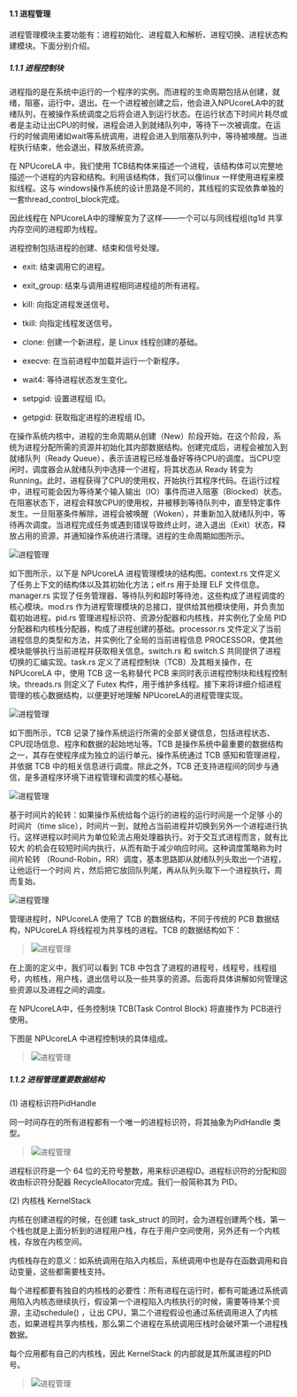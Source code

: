 #### **1.1** 进程管理

进程管理模块主要功能有：进程初始化、进程载入和解析、进程切换、进程状态构建模块。下面分别介绍。

##### 1.1.1 进程控制块

进程指的是在系统中运行的一个程序的实例。而进程的生命周期包括从创建，就绪，阻塞，运行中，退出。在一个进程被创建之后，他会进入NPUcoreLA中的就绪队列，在被操作系统调度之后将会进入到运行状态。在运行状态下时间片耗尽或者是主动让出CPU的时候，进程会进入到就绪队列中，等待下一次被调度。在运行的时候调用诸如wait等系统调用，进程会进入到阻塞队列中，等待被唤醒。当进程执行结束，他会退出，释放系统资源。

在 NPUcoreLA 中，我们使用 TCB结构体来描述一个进程，该结构体可以完整地描述一个进程的内容和结构。利用该结构体，我们可以像linux 一样使用进程来模拟线程。这与 windows操作系统的设计思路是不同的，其线程的实现依靠单独的一套thread\_control\_block完成。

因此线程在 NPUcoreLA中的理解变为了这样——一个可以与同线程组(tg1d 共享内存空间的进程即为线程。

进程控制包括进程的创建、结束和信号处理。


-   exit: 结束调用它的进程。

-   exit\_group: 结束与调用进程相同进程组的所有进程。

-   kill: 向指定进程发送信号。

-   tkill: 向指定线程发送信号。

-   clone: 创建一个新进程，是 Linux 线程创建的基础。

-   execve: 在当前进程中加载并运行一个新程序。

-   wait4: 等待进程状态发生变化。

-   setpgid: 设置进程组 ID。

-   getpgid: 获取指定进程的进程组 ID。

在操作系统内核中，进程的生命周期从创建（New）阶段开始。在这个阶段，系统为进程分配所需的资源并初始化其内部数据结构。创建完成后，进程会被加入到就绪队列（Ready Queue），表示该进程已经准备好等待CPU的调度。当CPU空闲时，调度器会从就绪队列中选择一个进程，将其状态从 Ready 转变为 Running。此时，进程获得了CPU的使用权，开始执行其程序代码。在运行过程中，进程可能会因为等待某个输入输出（IO）事件而进入阻塞（Blocked）状态。在阻塞状态下，进程会释放CPU的使用权，并被移到等待队列中，直至特定事件发生。一旦阻塞条件解除，进程会被唤醒（Woken），并重新加入就绪队列中，等待再次调度。当进程完成任务或遇到错误导致终止时，进入退出（Exit）状态，释放占用的资源，并通知操作系统进行清理。进程的生命周期如图所示。

![进程管理](picture_进程管理/进程.png)

如下图所示，以下是 NPUcoreLA 进程管理模块的结构图。context.rs 文件定义了任务上下文的结构体以及其初始化方法；elf.rs 用于处理 ELF 文件信息。manager.rs 实现了任务管理器、等待队列和超时等待池，这些构成了进程调度的核心模块。mod.rs 作为进程管理模块的总接口，提供给其他模块使用，并负责加载初始进程。pid.rs 管理进程标识符、资源分配器和内核栈，并实例化了全局 PID 分配器和内核栈分配器，构成了进程创建的基础。processor.rs 文件定义了当前进程信息的类型和方法，并实例化了全局的当前进程信息 PROCESSOR，使其他模块能够执行当前进程并获取相关信息。switch.rs 和 switch.S 共同提供了进程切换的汇编实现。task.rs 定义了进程控制块（TCB）及其相关操作，在 NPUcoreLA 中，使用 TCB 这一名称替代 PCB 来同时表示进程控制块和线程控制块。threads.rs 则定义了 Futex 构件，用于维护多线程。接下来将详细介绍进程管理的核心数据结构，以便更好地理解 NPUcoreLA的进程管理实现。

![进程管理](picture_进程管理/进程管理.png)

如下图所示，TCB 记录了操作系统运行所需的全部关键信息，包括进程状态、CPU现场信息、程序和数据的起始地址等。TCB 是操作系统中最重要的数据结构之一，其存在使程序成为独立的运行单元。操作系统通过 TCB 感知和管理进程，并依据 TCB 中的相关信息进行调度。除此之外，TCB 还支持进程间的同步与通信，是多道程序环境下进程管理和调度的核心基础。

![进程管理](picture_进程管理/TCB结构.png)

基于时间片的轮转：如果操作系统给每个运行的进程的运行时间是一个足够 小的时间片（time slice），时间片一到，就抢占当前进程并切换到另外一个进程进行执 行。这样进程以时间片为单位轮流占用处理器执行。对于交互式进程而言，就有比较大 的机会在较短时间内执行，从而有助于减少响应时间。这种调度策略称为时间片轮转 （Round-Robin，RR）调度，基本思路即从就绪队列头取出一个进程，让他运行一个时间 片，然后把它放回队列尾，再从队列头取下一个进程执行，周而复始。

![进程管理](picture_进程管理/时间片轮转.png)

管理进程时，NPUcoreLA 使用了 TCB 的数据结构，不同于传统的 PCB 数据结构，NPUcoreLA 将线程视为共享栈的进程。TCB 的数据结构如下：

> ![进程管理](picture_进程管理/进程管理1.png) 

在上面的定义中，我们可以看到 TCB 中包含了进程的进程号，线程号，线程组号，内核栈，用户栈，退出信号以及一些共享的资源。后面将具体讲解如何管理这些资源以及进程之间的调度。

在 NPUcoreLA中，任务控制块 TCB(Task Control Block) 将直接作为 PCB进行使用。

下图是 NPUcoreLA 中进程控制块的具体组成。

> ![进程管理](picture_进程管理/进程管理2.png) 

##### 1.1.2 进程管理重要数据结构

\(1) 进程标识符PidHandle

同一时间存在的所有进程都有一个唯一的进程标识符，将其抽象为PidHandle 类型。

> ![进程管理](picture_进程管理/进程管理3.png) 

进程标识符是一个 64 位的无符号整数，用来标识进程ID。进程标识符的分配和回收由标识符分配器 RecycleAllocator完成。我们一般简称其为 PID。

\(2) 内核栈 KernelStack

内核在创建进程的时候，在创建 task\_struct 的同时，会为进程创建两个栈，第一个栈也就是上面分析到的进程用户栈，存在于用户空间使用，另外还有一个内核栈，存放在内核空间。

内核栈存在的意义：如系统调用在陷入内核后，系统调用中也是存在函数调用和自动变量，这些都需要栈支持。

每个进程都要有独自的内核栈的必要性：所有进程在运行时，都有可能通过系统调用陷入内核态继续执行，假设第一个进程陷入内核执行的时候，需要等待某个资源，主动schedule() ，让出 CPU，第二个进程假设也通过系统调用进入了内核态，如果进程共享内核栈，那么第二个进程在系统调用压栈时会破坏第一个进程栈数据。

每个应用都有自己的内核栈，因此 KernelStack 的内部就是其所属进程的PID 号。

> ![进程管理](picture_进程管理/进程管理4.png) 

